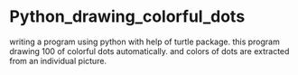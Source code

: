 # Python_drawing_colorful_dots
writing a program using python with help of turtle package.
this program drawing 100 of colorful dots automatically.
and colors of dots are extracted from an individual picture.

